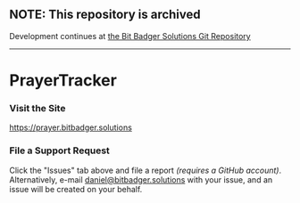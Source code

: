 ## NOTE: This repository is archived

Development continues at [the Bit Badger Solutions Git Repository](https://git.bitbadger.solutions/bit-badger/PrayerTracker)

----

# PrayerTracker

### Visit the Site

https://prayer.bitbadger.solutions

### File a Support Request

Click the "Issues" tab above and file a report _(requires a GitHub account)_. Alternatively, e-mail daniel@bitbadger.solutions with your issue, and an issue will be created on your behalf.
